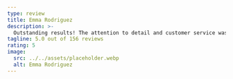 ```yaml
---
type: review
title: Emma Rodriguez
description: >-
  Outstanding results! The attention to detail and customer service was exceptional. They truly understood our vision and brought it to life perfectly. From the initial consultation to the final delivery, everything was handled with utmost professionalism. I couldn't be happier with the outcome and would recommend them to anyone looking for quality work.
tagline: 5.0 out of 156 reviews
rating: 5
image:
  src: ../../assets/placeholder.webp
  alt: Emma Rodriguez
---
```

